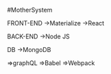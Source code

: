 #MotherSystem

FRONT-END
->Materialize
->React

BACK-END
->Node JS

DB
->MongoDB

=>graphQL
=>Babel
=>Webpack
